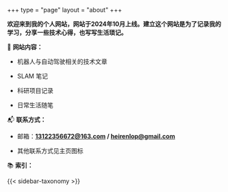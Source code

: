 +++
type = "page"
layout = "about"
+++

 **欢迎来到我的个人网站，网站于2024年10月上线。建立这个网站是为了记录我的学习，分享一些技术心得，也写写生活琐记。**

📑 **网站内容：**

- 机器人与自动驾驶相关的技术文章

- SLAM 笔记

- 科研项目记录

- 日常生活随笔

📬 **联系方式：**

- 邮箱：**13122356672@163.com / heirenlop@gmail.com**

- 其他联系方式见主页图标

📚 **索引：**

{{< sidebar-taxonomy >}}

<!-- 放个视频 -->
